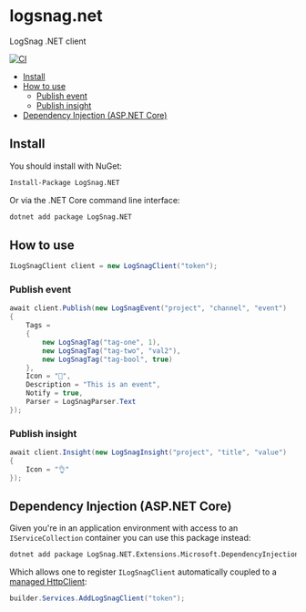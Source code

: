 <!-- omit from toc -->
# logsnag.net

LogSnag .NET client

[![CI](https://github.com/joaope/logsnag.net/actions/workflows/ci.yml/badge.svg)](https://github.com/joaope/logsnag.net/actions/workflows/ci.yml)

- [Install](#install)
- [How to use](#how-to-use)
  - [Publish event](#publish-event)
  - [Publish insight](#publish-insight)
- [Dependency Injection (ASP.NET Core)](#dependency-injection-aspnet-core)

## Install

You should install with NuGet:

```bash
Install-Package LogSnag.NET
```

Or via the .NET Core command line interface:

```bash
dotnet add package LogSnag.NET
```

## How to use

```c#
ILogSnagClient client = new LogSnagClient("token");
```

### Publish event

```c#
await client.Publish(new LogSnagEvent("project", "channel", "event")
{
    Tags =
    {
        new LogSnagTag("tag-one", 1),
        new LogSnagTag("tag-two", "val2"),
        new LogSnagTag("tag-bool", true)
    },
    Icon = "🫡",
    Description = "This is an event",
    Notify = true,
    Parser = LogSnagParser.Text
});
```

### Publish insight

```c#
await client.Insight(new LogSnagInsight("project", "title", "value")
{
    Icon = "👌"
});
```

## Dependency Injection (ASP.NET Core)

Given you're in an application environment with access to an `IServiceCollection` container you can use this package instead:

```bash
dotnet add package LogSnag.NET.Extensions.Microsoft.DependencyInjection
```

Which allows one to register `ILogSnagClient` automatically coupled to a [managed HttpClient](https://learn.microsoft.com/en-us/aspnet/core/fundamentals/http-requests):

```c#
builder.Services.AddLogSnagClient("token");
```